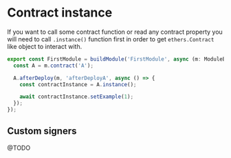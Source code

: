 # Contract instance

If you want to call some contract function or read any contract property you will need to call `.instance()` function
first in order to get `ethers.Contract` like object to interact with.

```typescript
export const FirstModule = buildModule('FirstModule', async (m: ModuleBuilder) => {
  const A = m.contract('A');

  A.afterDeploy(m, 'afterDeployA', async () => {
    const contractInstance = A.instance();

    await contractInstance.setExample(1);
  });
});
```

## Custom signers

@TODO
